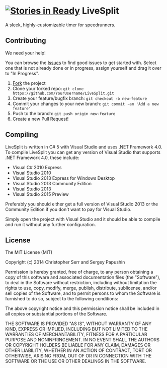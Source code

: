 [![Stories in Ready](https://badge.waffle.io/LiveSplit/LiveSplit.png?label=ready&title=Ready)](https://waffle.io/LiveSplit/LiveSplit)
LiveSplit
=========

A sleek, highly-customizable timer for speedrunners.

## Contributing

We need your help! 

You can browse the [Issues](https://waffle.io/LiveSplit/LiveSplit) to find good issues to get started with. Select one that is not already done or in progress, assign yourself and drag it over to "In Progress".

 1. [Fork](https://github.com/LiveSplit/LiveSplit/fork) the project
 2. Clone your forked repo: `git clone https://github.com/YourUsername/LiveSplit.git`
 3. Create your feature/bugfix branch: `git checkout -b new-feature`
 4. Commit your changes to your new branch: `git commit -am 'Add a new feature'`
 5. Push to the branch: `git push origin new-feature`
 6. Create a new Pull Request!

## Compiling

LiveSplit is written in C# 5 with Visual Studio and uses .NET Framework 4.0. To compile LiveSplit you can get any version of Visual Studio that supports .NET Framework 4.0, these include:
 - Visual C# 2010 Express
 - Visual Studio 2010
 - Visual Studio 2013 Express for Windows Desktop
 - Visual Studio 2013 Community Edition
 - Visual Studio 2013
 - Visual Studio 2015 Preview

Preferably you should either get a full version of Visual Studio 2013 or the Community Edition if you don't want to pay for Visual Studio.

Simply open the project with Visual Studio and it should be able to compile and run it without any further configuration.

## License

The MIT License (MIT)

Copyright (c) 2014 Christopher Serr and Sergey Papushin

Permission is hereby granted, free of charge, to any person obtaining a copy
of this software and associated documentation files (the "Software"), to deal
in the Software without restriction, including without limitation the rights
to use, copy, modify, merge, publish, distribute, sublicense, and/or sell
copies of the Software, and to permit persons to whom the Software is
furnished to do so, subject to the following conditions:

The above copyright notice and this permission notice shall be included in all
copies or substantial portions of the Software.

THE SOFTWARE IS PROVIDED "AS IS", WITHOUT WARRANTY OF ANY KIND, EXPRESS OR
IMPLIED, INCLUDING BUT NOT LIMITED TO THE WARRANTIES OF MERCHANTABILITY,
FITNESS FOR A PARTICULAR PURPOSE AND NONINFRINGEMENT. IN NO EVENT SHALL THE
AUTHORS OR COPYRIGHT HOLDERS BE LIABLE FOR ANY CLAIM, DAMAGES OR OTHER
LIABILITY, WHETHER IN AN ACTION OF CONTRACT, TORT OR OTHERWISE, ARISING FROM,
OUT OF OR IN CONNECTION WITH THE SOFTWARE OR THE USE OR OTHER DEALINGS IN THE
SOFTWARE.
